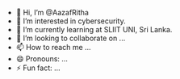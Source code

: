 - 👋 Hi, I’m @AazafRitha
- 👀 I’m interested in cybersecurity.
- 🌱 I’m currently learning at SLIIT UNI, Sri Lanka.
- 💞️ I’m looking to collaborate on ...
- 📫 How to reach me ...
- 😄 Pronouns: ...
- ⚡ Fun fact: ...

<!---
AazafRitha/AazafRitha is a ✨ special ✨ repository because its `README.md` (this file) appears on your GitHub profile.
You can click the Preview link to take a look at your changes.
--->
